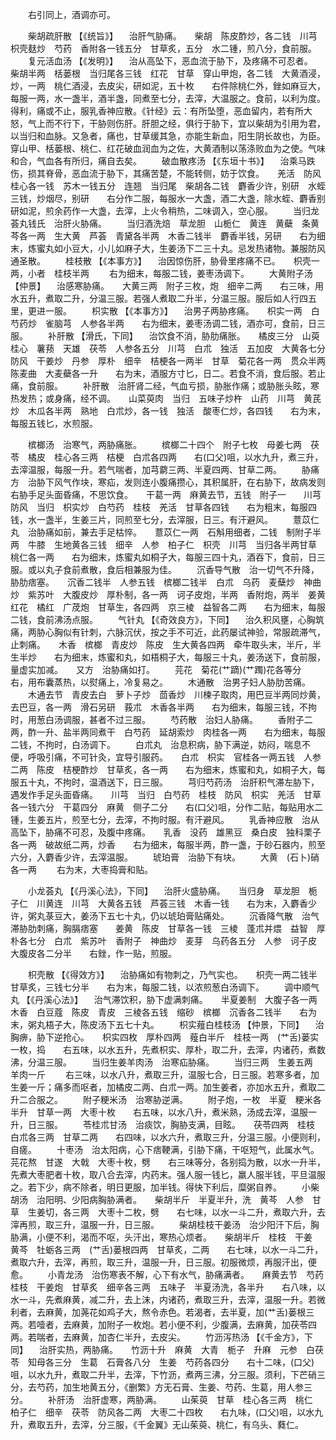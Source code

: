 <!-- { "loadSidebar": true } -->
　　右引同上，酒调亦可。

　　柴胡疏肝散 【《统旨》】 　治肝气胁痛。　　柴胡　陈皮酢炒，各二钱　川芎　枳壳麸炒　芍药　香附各一钱五分　甘草炙，五分　水二锺，煎八分，食前服。
　　复元活血汤 【《发明》】 　治从高坠下，恶血流于胁下，及疼痛不可忍者。　　柴胡半两　栝蒌根　当归尾各三钱　红花　甘草　穿山甲炮，各二钱　大黄酒浸，炒，一两　桃仁酒浸，去皮尖，研如泥，五十枚　　右件除桃仁外，銼如麻豆大，每服一两，水一盏半，酒半盏，同煮至七分，去滓，大温服之。食前，以利为度。得利，痛或不止，服乳香神应散。《针经》云：有所坠堕，恶血留内，若有所大怒，气上而不行下，干胁则伤肝。肝胆之经，俱行于胁下，宜以柴胡为引用为君，以当归和血脉。又急者，痛也，甘草缓其急，亦能生新血，阳生阴长故也，为臣。穿山甲、栝蒌根、桃仁、红花破血润血为之佐，大黄酒制以荡涤败血为之使。气味和合，气血各有所归，痛自去矣。
　　破血散疼汤 【《东垣十书》】 　治乘马跌伤，损其脊骨，恶血流于胁下，其痛苦楚，不能转侧，妨于饮食。　　羌活　防风　桂心各一钱　苏木一钱五分　连翘　当归尾　柴胡各二钱　麝香少许，别研　水蛭三钱，炒烟尽，别研　　右分作二服，每服水一大盏，酒二大盏，除水蛭、麝香别研如泥，煎余药作一大盏，去滓，上火令稍热，二味调入，空心服。
　　当归龙荟丸钱氏　治肝火胁痛。
　　当归酒洗焙　草龙胆　山栀仁　黄连　黄蘗　条黄芩各一两　生大黄　芦荟　青黛各半两　木香二钱半　麝香半钱，另研　　右为细末，炼蜜丸如小豆大，小儿如麻子大，生姜汤下二三十丸。忌发热诸物。兼服防风通圣散。
　　桂枝散 【《本事方》】 　治因惊伤肝，胁骨里疼痛不已。　　枳壳一两，小者　桂枝半两
　　右为细末，每服二钱，姜枣汤调下。
　　大黄附子汤 【仲景】 　治感寒胁痛。　　大黄三两　附子三枚，炮　细辛二两　　右三味，用水五升，煮取二升，分温三服。若强人煮取二升半，分温三服。服后如人行四五里，更进一服。
　　枳实散 【《本事方》】 　治男子两胁疼痛。　　枳实一两　白芍药炒　雀脑芎　人参各半两　　右为细末，姜枣汤调二钱，酒亦可，食前，日三服。
　　补肝散 【滑氏，下同】 　治饮食不消，胁肋痛胀。　　橘皮三分　山萸　桂心　薯蓣　天雄　茯苓　人参各五分　川芎　白朮　独活　五加皮　大黄各七分　防风　干姜炒　丹参　厚朴　细辛　桔梗各一两半　甘草　菊花各一两　贯众半两　陈麦曲　大麦蘗各一升　　右为末，酒服方寸匕，日二。若食不消，食后服。若止痛，食前服。
　　补肝散　治肝肾二经，气血亏损，胁胀作痛；或胁胀头眩，寒热发热；或身痛，经不调。　　山菜萸肉　当归　五味子炒杵　山药　川芎　黄芪炒　木瓜各半两　熟地　白朮炒，各一钱　独活　酸枣仁炒，各四钱　　右为末，每服五钱匕，水煎服。

　　槟榔汤　治寒气，两胁痛胀。
　　槟榔二十四个　附子七枚　母姜七两　茯苓　橘皮　桂心各三两　桔梗　白朮各四两　　右(口父)咀，以水九升，煮三升，去滓温服，每服一升。若气喘者，加芎藭三两、半夏四两、甘草二两。
　　胁痛方　治胁下风气作块，寒疝，发则连小腹痛攒心，其积属肝，在右胁下，故病发则右胁手足头面昏痛，不思饮食。　　干葛一两　麻黄去节，五钱　附子一　　川芎　防风　当归　枳实炒　白芍药　桂枝　羌活　甘草各四钱　　右为粗末，每服四钱，水一盏半，生姜三片，同煎至七分，去滓服，日三。有汗避风。
　　薏苡仁丸　治胁痛如前，兼去手足枯悴。　　薏苡仁一两　石斛用细者，二钱　制附子半两　牛膝　生地黄各三钱　细辛　人参　柏子仁　枳壳　川芎　当归各半两甘草　桃仁各一两　　右为细末，炼蜜丸如桐子大，每服三四十丸，酒吞下，食前，日三服。或以丸子食前煮散，食后相兼服为佳。
　　沉香导气散　治一切气不升降，胁肋痞塞。　　沉香二钱半　人参五钱　槟榔二钱半　白朮　乌药　麦蘖炒　神曲炒　紫苏叶　大腹皮炒　厚朴制，各一两　诃子皮炮，半两　香附炮，两半　姜黄　红花　橘红　广荗炮　甘草生，各四两　京三棱　益智各二两　　右为细末，每服二钱，食前沸汤点服。
　　气针丸 【《奇效良方》，下同】 　治久积风壅，心胸筑痛，两胁心胸似有针刺，六脉沉伏，按之手不可近，此药屡试神验，常服疏滞气，止刺痛。　　木香　槟榔　青皮炒　陈皮　生大黄各四两　牵牛取头末，半斤，半生半炒　　右为细末，炼蜜和丸，如梧桐子大，每服三十丸，姜汤送下，食前服，量虚实加减。　　又方　治胁痛如打。
　　芫花　菊花(艹蹢)(艹躅)花各等分　　右，用布囊蒸热，以熨痛上，冷复易之。
　　木通散　治男子妇人胁肋苦痛。
　　木通去节　青皮去白　萝卜子炒　茴香炒　川楝子取肉，用巴豆半两同炒黄，去巴豆，各一两　滑石另研　莪朮　木香各半两　　右为细末，每服三钱，不拘时，用葱白汤调服，甚者不过三服。
　　芍药散　治妇人胁痛。
　　香附子二两，酢一升、盐半两同煮干　白芍药　延胡索炒　肉桂各一两　　右为细末，每服二钱，不拘时，白汤调下。
　　白朮丸　治息积病，胁下满逆，妨闷，喘息不便，呼吸引痛，不可针灸，宜导引服药。　　白朮　枳实　官桂各一两五钱　人参二两　陈皮　桔梗酢炒　甘草炙，各一两　　右为细末，炼蜜和丸，如桐子大，每服五十丸，不拘时，温酒送下，日三服。
　　芎归芍药汤　治肝积气滞左胁下，遇发作手足头面昏痛。　　川芎　当归　白芍药　桂枝　防风　枳实　羌活　甘草各一钱六分　干葛四分　麻黄　侧子二分　　右(口父)咀，分作二贴，每贴用水二锺，生姜五片，煎至七分，去滓，不拘时服。有汗避风。
　　乳香神应散　治从高坠下，胁痛不可忍，及腹中疼痛。　　乳香　没药　雄黑豆　桑白皮　独科栗子各一两　破故纸二两，炒香　　右为细末，每服半两，酢一盏，于砂石器内，煎至六分，入麝香少许，去滓温服。
　　琥珀膏　治胁下有块。
　　大黄　(石卜)硝各一两
　　右为末，大枣捣膏和贴。

　　小龙荟丸 【《丹溪心法》，下同】 　治肝火盛胁痛。　　当归身　草龙胆　栀子仁　川黄连　川芎　大黄各五钱　芦荟三钱　木香一钱　　右为末，入麝香少许，粥丸菉豆大，姜汤下五七十丸，仍以琥珀膏贴痛处。
　　沉香降气散　治气滞胁肋刺痛，胸膈痞塞　　姜黄　陈皮　甘草各一钱　三棱　蓬朮并煨　益智　厚朴各七分　白朮　紫苏叶　香附子　神曲炒　麦芽　乌药各五分　人参　诃子皮　大腹皮各二分半　　右銼，作一贴，煎服。

　　枳壳散 【《得效方》】 　治胁痛如有物刺之，乃气实也。　　枳壳一两二钱半　甘草炙，三钱七分半　　右为末，每服二钱，以浓煎葱白汤调下。
　　调中顺气丸 【《丹溪心法》】 　治气滞饮积，胁下虚满刺痛。　　半夏姜制　大腹子各一两　木香　白豆蔻　陈皮　青皮　三棱各五钱　缩砂　槟榔　沉香各二钱半　　右为末，粥丸梧子大，陈皮汤下五七十丸。
　　枳实薤白桂枝汤 【仲景，下同】 　治胸痹，胁下逆抢心。　　枳实四枚　厚朴四两　薤白半斤　桂枝一两　(艹舌)蒌实一枚，捣　　右五味，以水五升，先煮枳实、厚朴，取二升，去滓，内诸药，煮数沸，分温三服。
　　当归生姜羊肉汤　治寒疝胁痛。
　　当归三两　生姜五两　羊肉一斤
　　右三味，以水八升，煮取三升，温服七合，日三服。若寒多者，加生姜一斤；痛多而呕者，加橘皮二两、白朮一两。加生姜者，亦加水五升，煮取二升二合服之。
　　附子粳米汤　治寒胁逆满。
　　附子炮，一枚　半夏　粳米各半升　甘草一两　大枣十枚　　右五味，以水八升，煮米熟，汤成去滓，温服一升，日三服。
　　苓桂朮甘汤　治痰饮，胸胁支满，目眩。　　茯苓四两　桂枝　白朮各三两　甘草二两　　右四味，以水六升，煮取三升，分温三服。小便则利，自瘥。
　　十枣汤　治太阳病，心下痞鞕满，引胁下痛，干呕短气，此属水气。　　芫花熬　甘遂　大戟　大枣十枚，劈　　右三味等分，各别捣为散，以水一升半，先煮大枣肥者十枚，取八合去滓，内药末。强人服一钱匕，羸人服半钱，平旦温服之。若下少，病不除者，明日更服，加半钱。得快下利后，糜粥自养。
　　小柴胡汤　治阳明、少阳病胸胁满者。　　柴胡半斤　半夏半升，洗　黄芩　人参　甘草　生姜切，各三两　大枣十二枚，劈　　右七味，以水一斗二升，煮取六升，去滓再煎，取三升，温服一升，日三服。
　　柴胡桂枝干姜汤　治少阳汗下后，胸胁满，小便不利，渴而不呕，头汗出，寒热心烦者。　　柴胡半斤　桂枝　干姜　黄芩　牡蛎各三两　(艹舌)蒌根四两　甘草炙，二两　　右七味，以水一斗二升，煮取六升，去滓，再煎，取三升，温服一升，日三服。初服微烦，再服汗出，便愈。
　　小青龙汤　治伤寒表不解，心下有水气，胁痛满者。　　麻黄去节　芍药　桂枝　干姜炮　甘草炙　细辛各三两　五味子　半夏汤洗，各半升　　右八味，以水一斗，先煮麻黄，减二升，去上沫，内诸药，煮取三升，去滓，温服一升。若微利者，去麻黄，加荛花如鸡子大，熬令赤色。若渴者，去半夏，加(艹舌)蒌根三两。若噎者，去麻黄，加附子一枚炮。若小便不利，少腹满，去麻黄，加茯苓四两。若喘者，去麻黄，加杏仁半升，去皮尖。
　　竹沥泻热汤 【《千金方》，下同】 　治肝实热，两胁痛。　　竹沥十升　麻黄　大青　栀子　升麻　元参　白茯苓　知母各三分　生葛　石膏各八分　生姜　芍药各四分　　右十二味，(口父)咀，以水九升，煮取二升半，去滓，下竹沥，煮两三沸，分三服。须利，下芒硝三分，去芍药，加生地黄五分，《删繁》方无石膏、生姜、芍药、生葛，用人参三分。
　　补肝汤　治肝虚寒，两胁满。
　　山茱萸　甘草　桂心各三两　桃仁　柏子仁　细辛　茯苓　防风各二两　大枣二十四枚　　右九味，(口父)咀，以水九升，煮取五升，去滓，分三服，《千金翼》无山茱萸、桃仁，有乌头、蕤仁。
